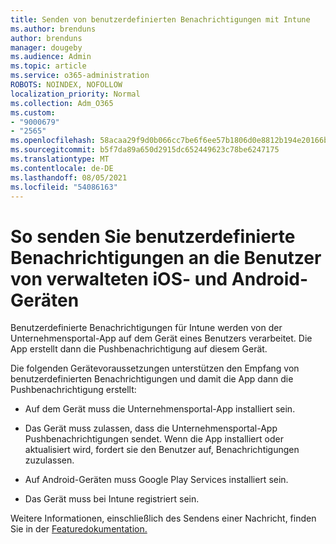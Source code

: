 ```yaml
---
title: Senden von benutzerdefinierten Benachrichtigungen mit Intune
ms.author: brenduns
author: brenduns
manager: dougeby
ms.audience: Admin
ms.topic: article
ms.service: o365-administration
ROBOTS: NOINDEX, NOFOLLOW
localization_priority: Normal
ms.collection: Adm_O365
ms.custom:
- "9000679"
- "2565"
ms.openlocfilehash: 58acaa29f9d0b066cc7be6f6ee57b1806d0e8812b194e20166b133b7715226a8
ms.sourcegitcommit: b5f7da89a650d2915dc652449623c78be6247175
ms.translationtype: MT
ms.contentlocale: de-DE
ms.lasthandoff: 08/05/2021
ms.locfileid: "54086163"
---
```

# <a name="how-to-send-custom-notifications-to-the-users-of-managed-ios-and-android-devices"></a>So senden Sie benutzerdefinierte Benachrichtigungen an die Benutzer von verwalteten iOS- und Android-Geräten

Benutzerdefinierte Benachrichtigungen für Intune werden von der Unternehmensportal-App auf dem Gerät eines Benutzers verarbeitet. Die App erstellt dann die Pushbenachrichtigung auf diesem Gerät.

Die folgenden Gerätevoraussetzungen unterstützen den Empfang von benutzerdefinierten Benachrichtigungen und damit die App dann die Pushbenachrichtigung erstellt:

- Auf dem Gerät muss die Unternehmensportal-App installiert sein.  

- Das Gerät muss zulassen, dass die Unternehmensportal-App Pushbenachrichtigungen sendet. Wenn die App installiert oder aktualisiert wird, fordert sie den Benutzer auf, Benachrichtigungen zuzulassen.

- Auf Android-Geräten muss Google Play Services installiert sein.

- Das Gerät muss bei Intune registriert sein.

Weitere Informationen, einschließlich des Sendens einer Nachricht, finden Sie in der [Featuredokumentation.](https://docs.microsoft.com/intune/custom-notifications)
